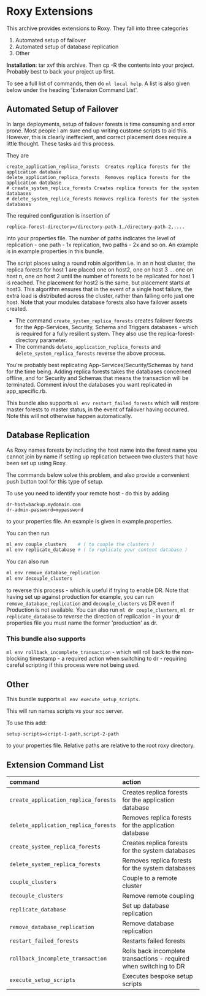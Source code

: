 # Roxy Extensions

This archive provides extensions to Roxy. They fall into three categories

1.  Automated setup of failover
2.  Automated setup of database replication
3.  Other

**Installation**: tar xvf this archive. Then cp -R the contents into your project. Probably best to back your project up first.

To see a full list of commands, then do `ml local help`. A list is also given below under the heading 'Extension Command List'.

## Automated Setup of Failover

In large deployments, setup of failover forests is time consuming and error prone. Most people I am sure end up writing custome scripts to aid this. However, this is clearly ineffecient, and correct placement does require a little thought. These tasks aid this process.

They are

```
create_application_replica_forests  Creates replica forests for the application database
delete_application_replica_forests  Removes replica forests for the application database
# create_system_replica_forests Creates replica forests for the system databases
# delete_system_replica_forests Removes replica forests for the system databases
```

The required configuration is insertion of

```
replica-forest-directory=/directory-path-1,/directory-path-2,....
```

into your properties file. The number of paths indicates the level of replication - one path - 1x replication, two paths - 2x and so on. An example is in example.properties in this bundle.

The script places using a round robin algorithm i.e. in an n host cluster, the replica forests for host 1 are placed one on host2, one on host 3 ... one on host n, one on host 2 until the number of forests to be replicated for host 1 is reached. The placement for host2 is the same, but placement starts at host3. This algorithm ensures that in the event of a single host failure, the extra load is distributed across the cluster, rather than falling onto just one host. Note that your modules database forests also have failover assets created.

* The command `create_system_replica_forests` creates failover forests for the App-Services, Security, Schema and Triggers databases - which is required for a fully resilient system. They also use the replica-forest-directory parameter.
* The commands `delete_application_replica_forests` and `delete_system_replica_forests` reverse the above process.

You're probably best replicating App-Services/Security/Schemas by hand for the time being. Adding replica forests takes the databases concerned offline, and for Security and Schemas that means the transaction will be terminated. Comment in/out the databases you want replicated in app_specific.rb.

This bundle also supports `ml env restart_failed_forests` which will restore master forests to master status, in the event of failover having occurred. Note this will not otherwise happen automatically.

## Database Replication

As Roxy names forests by including the host name into the forest name you cannot join by name if setting up replication between two clusters that have been set up using Roxy.

The commands below solve this problem, and also provide a convenient push button tool for this type of setup.

To use you need to identify your remote host - do this by adding

```
dr-host=backup.mydomain.com
dr-admin-password=mypassword
```

to your properties file. An example is given in example.properties.

You can then run

```sh
ml env couple_clusters    # ( to couple the clusters )
ml env replicate_database # ( to replicate your content database )
```

You can also run

```sh
ml env remove_database_replication
ml env decouple_clusters
```

to reverse this process - which is useful if trying to enable DR. Note that having set up against production for example, you can run `remove_database_replication` and `decouple_clusters` vs DR even if Production is not available. You can also run `ml dr couple_clusters`, `ml dr replicate_database` to *reverse* the direction of replication - in your dr properties file you must name the former 'production' as dr.

### This bundle also supports

`ml env rollback_incomplete_transaction` - which will roll back to the non-blocking timestamp - a required action when switching to dr - requiring careful scripting if this process were not being used.

## Other

This bundle supports `ml env execute_setup_scripts`.

This will run names scripts vs your xcc server.

To use this add:

```
setup-scripts=script-1-path,script-2-path
```

to your properties file. Relative paths are relative to the root roxy directory.


## Extension Command List

| command                              | action                                                              |
| :----------------------------------- | :------------------------------------------------------------------ |
| `create_application_replica_forests` | Creates replica forests for the application database                |
| `delete_application_replica_forests` | Removes replica forests for the application database                |
| `create_system_replica_forests`      | Creates replica forests for the system databases                    |
| `delete_system_replica_forests`      | Removes replica forests for the system databases                    |
| `couple_clusters`                    | Couple to a remote cluster                                          |
| `decouple_clusters`                  | Remove remote coupling                                              |
| `replicate_database`                 | Set up database replication                                         |
| `remove_database_replication`        | Remove database replication                                         |
| `restart_failed_forests`             | Restarts failed forests                                             |
| `rollback_incomplete_transaction`    | Rolls back incomplete transactions - required when switching to DR  |
| `execute_setup_scripts`              | Executes bespoke setup scripts                                      |



